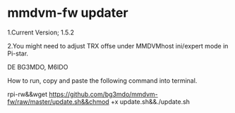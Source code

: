 # mmdvm-fw updater

1.Current Version; 1.5.2

2.You might need to adjust TRX offse under MMDVMhost ini/expert mode in Pi-star.

DE BG3MDO, M6IDO

How to run, copy and paste the following command into terminal.

rpi-rw&&wget https://github.com/bg3mdo/mmdvm-fw/raw/master/update.sh&&chmod +x update.sh&&./update.sh




